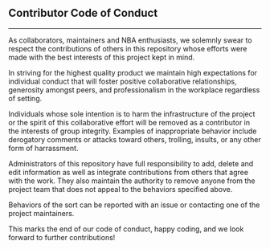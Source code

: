 ## Contributor Code of Conduct

_______________________________________________________

As collaborators, maintainers and NBA enthusiasts, we solemnly swear to respect the contributions of others in this repository whose efforts were made with the best interests of this project kept in mind. 

In striving for the highest quality product we maintain high expectations for individual conduct that will foster positive collaborative relationships, generosity amongst peers, and professionalism in the workplace regardless of setting. 

Individuals whose sole intention is to harm the infrastructure of the project or the spirit of this collaborative effort will be removed as a contributor in the interests of group integrity. Examples of inappropriate behavior include derogatory comments or attacks toward others, trolling, insults, or any other form of harrassment.

Administrators of this repository have full responsibility to add, delete and edit information as well as integrate contributions from others that agree with the work. They also maintain the authority to remove anyone from the project team that does not appeal to the behaviors specified above.

Behaviors of the sort can be reported with an issue or contacting one of the project maintainers.

This marks the end of our code of conduct, happy coding, and we look forward to further contributions!

